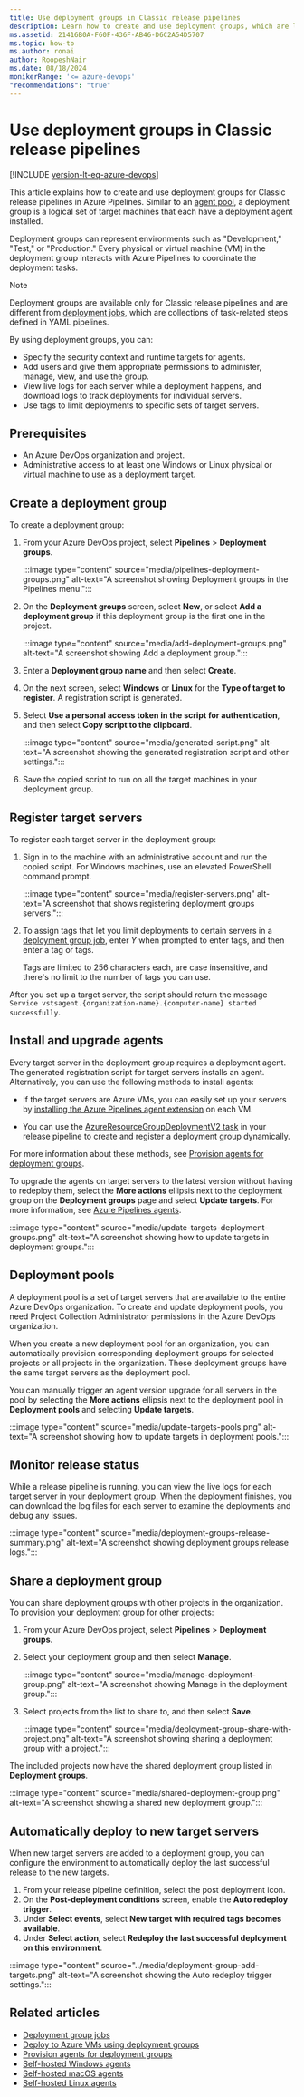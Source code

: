 ```yaml
---
title: Use deployment groups in Classic release pipelines
description: Learn how to create and use deployment groups, which are logical groups of target machines for Classic release pipelines in Azure Pipelines.
ms.assetid: 21416B0A-F60F-436F-AB46-D6C2A54D5707
ms.topic: how-to
ms.author: ronai
author: RoopeshNair
ms.date: 08/18/2024
monikerRange: '<= azure-devops'
"recommendations": "true"
---
```


# Use deployment groups in Classic release pipelines

[!INCLUDE [version-lt-eq-azure-devops](../../../includes/version-lt-eq-azure-devops.md)]

This article explains how to create and use deployment groups for Classic release pipelines in Azure Pipelines. Similar to an [agent pool](../../agents/pools-queues.md), a deployment group is a logical set of target machines that each have a deployment agent installed.

Deployment groups can represent environments such as "Development," "Test," or "Production." Every physical or virtual machine (VM) in the deployment group interacts with Azure Pipelines to coordinate the deployment tasks.

>[!NOTE]
>Deployment groups are available only for Classic release pipelines and are different from [deployment jobs](../../process/deployment-jobs.md), which are collections of task-related steps defined in YAML pipelines.

By using deployment groups, you can:

- Specify the security context and runtime targets for agents.
- Add users and give them appropriate permissions to administer, manage, view, and use the group.
- View live logs for each server while a deployment happens, and download logs to track deployments for individual servers.
- Use tags to limit deployments to specific sets of target servers.

## Prerequisites

- An Azure DevOps organization and project.
- Administrative access to at least one Windows or Linux physical or virtual machine to use as a deployment target.

## Create a deployment group

To create a deployment group:

1. From your Azure DevOps project, select **Pipelines** > **Deployment groups**.

   :::image type="content" source="media/pipelines-deployment-groups.png" alt-text="A screenshot showing Deployment groups in the Pipelines menu.":::

1. On the **Deployment groups** screen, select **New**, or select **Add a deployment group** if this deployment group is the first one in the project.

   :::image type="content" source="media/add-deployment-groups.png" alt-text="A screenshot showing Add a deployment group.":::
 
1. Enter a **Deployment group name** and then select **Create**.

1. On the next screen, select **Windows** or **Linux** for the **Type of target to register**. A registration script is generated.

1. Select **Use a personal access token in the script for authentication**, and then select **Copy script to the clipboard**.

   :::image type="content" source="media/generated-script.png" alt-text="A screenshot showing the generated registration script and other settings.":::

1. Save the copied script to run on all the target machines in your deployment group.

## Register target servers

To register each target server in the deployment group:

1. Sign in to the machine with an administrative account and run the copied script. For Windows machines, use an elevated PowerShell command prompt.

   :::image type="content" source="media/register-servers.png" alt-text="A screenshot that shows registering deployment groups servers.":::

1. To assign tags that let you limit deployments to certain servers in a [deployment group job](../../process/deployment-group-phases.md), enter *Y* when prompted to enter tags, and then enter a tag or tags.

   Tags are limited to 256 characters each, are case insensitive, and there's no limit to the number of tags you can use.

After you set up a target server, the script should return the message `Service vstsagent.{organization-name}.{computer-name} started successfully`.

## Install and upgrade agents

Every target server in the deployment group requires a deployment agent. The generated registration script for target servers installs an agent. Alternatively, you can use the following methods to install agents:

- If the target servers are Azure VMs, you can easily set up your servers by [installing the Azure Pipelines agent extension](./howto-provision-deployment-group-agents.md#install-the-azure-pipelines-agent-azure-vm-extension) on each VM.

- You can use the [AzureResourceGroupDeploymentV2 task](./howto-provision-deployment-group-agents.md#use-the-azureresourcegroupdeploymentv2-task) in your release pipeline to create and register a deployment group dynamically.

For more information about these methods, see [Provision agents for deployment groups](howto-provision-deployment-group-agents.md).

To upgrade the agents on target servers to the latest version without having to redeploy them, select the **More actions** ellipsis next to the deployment group on the **Deployment groups** page and select **Update targets**. For more information, see [Azure Pipelines agents](../../agents/agents.md).

:::image type="content" source="media/update-targets-deployment-groups.png" alt-text="A screenshot showing how to update targets in deployment groups.":::

## Deployment pools

A deployment pool is a set of target servers that are available to the entire Azure DevOps organization. To create and update deployment pools, you need Project Collection Administrator permissions in the Azure DevOps organization.

When you create a new deployment pool for an organization, you can automatically provision corresponding deployment groups for selected projects or all projects in the organization. These deployment groups have the same target servers as the deployment pool.

You can manually trigger an agent version upgrade for all servers in the pool by selecting the **More actions** ellipsis next to the deployment pool in **Deployment pools** and selecting **Update targets**.

:::image type="content" source="media/update-targets-pools.png" alt-text="A screenshot showing how to update targets in deployment pools.":::

## Monitor release status

While a release pipeline is running, you can view the live logs for each target server in your deployment group. When the deployment finishes, you can download the log files for each server to examine the deployments and debug any issues.

:::image type="content" source="media/deployment-groups-release-summary.png" alt-text="A screenshot showing deployment groups release logs.":::

## Share a deployment group

You can share deployment groups with other projects in the organization. To provision your deployment group for other projects:

1. From your Azure DevOps project, select **Pipelines** > **Deployment groups**.

1. Select your deployment group and then select **Manage**.

   :::image type="content" source="media/manage-deployment-group.png" alt-text="A screenshot showing Manage in the deployment group.":::

1. Select projects from the list to share to, and then select **Save**.

   :::image type="content" source="media/deployment-group-share-with-project.png" alt-text="A screenshot showing sharing a deployment group with a project.":::

The included projects now have the shared deployment group listed in **Deployment groups**.

:::image type="content" source="media/shared-deployment-group.png" alt-text="A screenshot showing a shared new deployment group.":::

## Automatically deploy to new target servers

When new target servers are added to a deployment group, you can configure the environment to automatically deploy the last successful release to the new targets.

1. From your release pipeline definition, select the post deployment icon.
1. On the **Post-deployment conditions** screen, enable the **Auto redeploy trigger**.
1. Under **Select events**, select **New target with required tags becomes available**.
1. Under **Select action**, select **Redeploy the last successful deployment on this environment**.

:::image type="content" source="../media/deployment-group-add-targets.png" alt-text="A screenshot showing the Auto redeploy trigger settings.":::

## Related articles

- [Deployment group jobs](../../process/deployment-group-phases.md)
- [Deploy to Azure VMs using deployment groups](./deploying-azure-vms-deployment-groups.md)
- [Provision agents for deployment groups](./howto-provision-deployment-group-agents.md)
- [Self-hosted Windows agents](../../agents/windows-agent.md)
- [Self-hosted macOS agents](../../agents/osx-agent.md)
- [Self-hosted Linux agents](../../agents/linux-agent.md)
